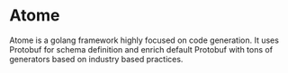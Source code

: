 # Atome

Atome is a golang framework highly focused on code generation. It uses Protobuf for schema definition and enrich default Protobuf with tons of generators 
based on industry based practices.
